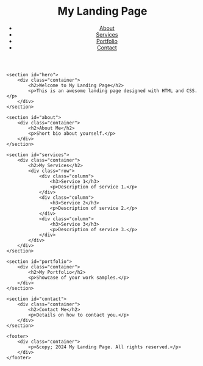 <!DOCTYPE html>
<html lang="en">
<head>
    <meta charset="UTF-8">
    <meta name="viewport" content="width=device-width, initial-scale=1.0">
    <title>My Landing Page</title>
    <link rel="stylesheet" href="styles.css">
</head>
<body>
    <header>
        <div class="container">
            <h1>My Landing Page</h1>
            <nav>
                <ul>
                    <li><a href="#about">About</a></li>
                    <li><a href="#services">Services</a></li>
                    <li><a href="#portfolio">Portfolio</a></li>
                    <li><a href="#contact">Contact</a></li>
                </ul>
            </nav>
        </div>
    </header>

    <section id="hero">
        <div class="container">
            <h2>Welcome to My Landing Page</h2>
            <p>This is an awesome landing page designed with HTML and CSS.</p>
        </div>
    </section>

    <section id="about">
        <div class="container">
            <h2>About Me</h2>
            <p>Short bio about yourself.</p>
        </div>
    </section>

    <section id="services">
        <div class="container">
            <h2>My Services</h2>
            <div class="row">
                <div class="column">
                    <h3>Service 1</h3>
                    <p>Description of service 1.</p>
                </div>
                <div class="column">
                    <h3>Service 2</h3>
                    <p>Description of service 2.</p>
                </div>
                <div class="column">
                    <h3>Service 3</h3>
                    <p>Description of service 3.</p>
                </div>
            </div>
        </div>
    </section>

    <section id="portfolio">
        <div class="container">
            <h2>My Portfolio</h2>
            <p>Showcase of your work samples.</p>
        </div>
    </section>

    <section id="contact">
        <div class="container">
            <h2>Contact Me</h2>
            <p>Details on how to contact you.</p>
        </div>
    </section>

    <footer>
        <div class="container">
            <p>&copy; 2024 My Landing Page. All rights reserved.</p>
        </div>
    </footer>
</body>
</html>

   
